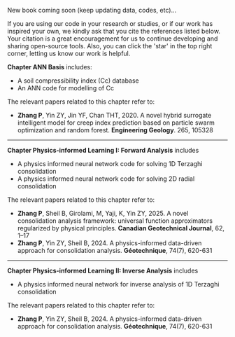 New book coming soon (keep updating data, codes, etc)...  

If you are using our code in your research or studies, or if our work has inspired your own, we kindly ask that you cite the references listed below. Your citation is a great encouragement for us to continue developing and sharing open-source tools. Also, you can click the 'star' in the top right corner, letting us know our work is helpful.

**Chapter ANN Basis** includes:  
- A soil compressibility index (Cc) database
- An ANN code for modelling of Cc

The relevant papers related to this chapter refer to:  
- **Zhang P**, Yin ZY, Jin YF, Chan THT, 2020. A novel hybrid surrogate intelligent model for creep index prediction based on particle swarm optimization and random forest. **Engineering Geology**. 265, 105328 
---
**Chapter Physics-informed Learning I: Forward Analysis** includes  
- A physics informed neural network code for solving 1D Terzaghi consolidation
- A physics informed neural network code for solving 2D radial consolidation

The relevant papers related to this chapter refer to:
- **Zhang P**, Sheil B, Girolami, M, Yaji, K, Yin ZY, 2025. A novel consolidation analysis framework: universal function approximators regularized by physical principles. **Canadian Geotechnical Journal**, 62, 1–17
- **Zhang P**, Yin ZY, Sheil B, 2024. A physics-informed data-driven approach for consolidation analysis. **Géotechnique**, 74(7), 620-631
---
**Chapter Physics-informed Learning II: Inverse Analysis** includes  
- A physics informed neural network for inverse analysis of 1D Terzaghi consolidation

The relevant papers related to this chapter refer to:
- **Zhang P**, Yin ZY, Sheil B, 2024. A physics-informed data-driven approach for consolidation analysis. **Géotechnique**, 74(7), 620-631 

